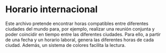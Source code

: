 # Horario internacional
Este archivo pretende encontrar horas compatibles entre diferentes ciudades del mundo para, por ejemplo, realizar una reunión conjunta y poder coincidir en tiempo entre las diferentes ciudades. Para ello, a partir de una fecha y un horario laboral, genera las diferentes horas de cada ciudad. Además, un sistema de colores facilita la lectura.
